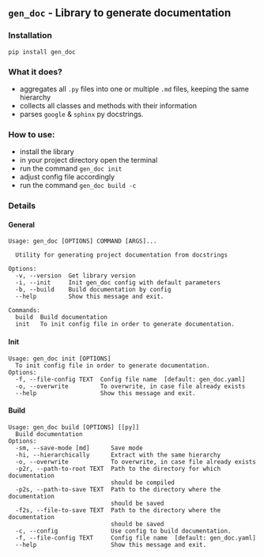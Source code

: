 ## ``gen_doc`` - Library to generate documentation

### Installation

```commandline
pip install gen_doc
```

### What it does?
+ aggregates all `.py` files into one or multiple `.md` files, keeping the same hierarchy
+ collects all classes and methods with their information
+ parses `google` & `sphinx` py docstrings.

### How to use:

+ install the library
+ in your project directory open the terminal
+ run the command `gen_doc init`
+ adjust config file accordingly
+ run the command `gen_doc build -c`

### Details

#### General
```text
Usage: gen_doc [OPTIONS] COMMAND [ARGS]...

  Utility for generating project documentation from docstrings

Options:
  -v, --version  Get library version
  -i, --init     Init gen_doc config with default parameters
  -b, --build    Build documentation by config
  --help         Show this message and exit.

Commands:
  build  Build documentation
  init   To init config file in order to generate documentation.
```
#### Init
```text
Usage: gen_doc init [OPTIONS]
  To init config file in order to generate documentation.
Options:
  -f, --file-config TEXT  Config file name  [default: gen_doc.yaml]
  -o, --overwrite         To overwrite, in case file already exists
  --help                  Show this message and exit.
```
#### Build
```text
Usage: gen_doc build [OPTIONS] [[py]]
  Build documentation
Options:
  -sm, --save-mode [md]      Save mode
  -hi, --hierarchically      Extract with the same hierarchy
  -o, --overwrite            To overwrite, in case file already exists
  -p2r, --path-to-root TEXT  Path to the directory for which documentation
                             should be compiled
  -p2s, --path-to-save TEXT  Path to the directory where the documentation
                             should be saved
  -f2s, --file-to-save TEXT  Path to the directory where the documentation
                             should be saved
  -c, --config               Use config to build documentation.
  -f, --file-config TEXT     Config file name  [default: gen_doc.yaml]
  --help                     Show this message and exit.
```